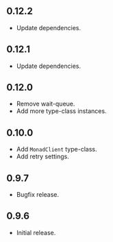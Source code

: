 0.12.2
-----------------------------------------------------------------------------
- Update dependencies.

0.12.1
-----------------------------------------------------------------------------
- Update dependencies.

0.12.0
-----------------------------------------------------------------------------
- Remove wait-queue.
- Add more type-class instances.

0.10.0
-----------------------------------------------------------------------------
- Add `MonadClient` type-class.
- Add retry settings.

0.9.7
-----------------------------------------------------------------------------
- Bugfix release.

0.9.6
-----------------------------------------------------------------------------
- Initial release.
